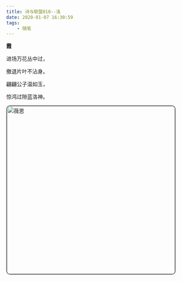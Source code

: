 ```yaml
---
title: 诗与联盟010--洛
date: 2020-01-07 16:30:59
tags:
    - 随笔
---
```


**霞**

<!--more-->
进场万花丛中过，

撤退片叶不沾身。

翩翩公子温如玉，

惊鸿过隙蓝洛神。

<div>
  <img style="width: 450px; border-radius:10px; border:2px solid #696969" src="http://img.buxiaoxing.com/uPic/2022/07/26011738-feoQGP-image-20220726011737143.png" alt="薇恩" />
</div>

